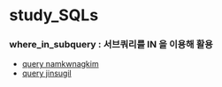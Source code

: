 # study_SQLs
### where_in_subquery : 서브쿼리를 IN 을 이용해 활용
- [query namkwnagkim](./KimNamKwang/w3schools/where_in_subquery.sql)
- [query jinsugil](./jinsugil/w3schools/where_and_not.sql)